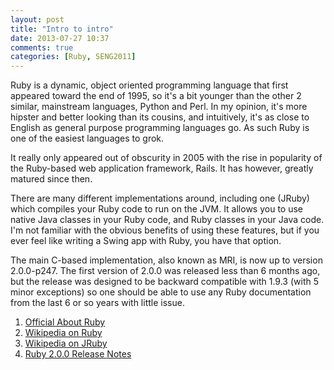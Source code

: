 ```yaml
---
layout: post
title: "Intro to intro"
date: 2013-07-27 10:37
comments: true
categories: [Ruby, SENG2011]
---
```


Ruby is a dynamic, object oriented programming language that first appeared toward the end of 1995, so it's a bit younger than the other 2 similar, mainstream languages, Python and Perl. In my opinion, it's more hipster and better looking than its cousins, and intuitively, it's as close to English as general purpose programming languages go. As such Ruby is one of the easiest languages to grok.

It really only appeared out of obscurity in 2005 with the rise in popularity of the Ruby-based web application framework, Rails. It has however, greatly matured since then.

There are many different implementations around, including one (JRuby) which compiles your Ruby code to run on the JVM. It allows you to use native Java classes in your Ruby code, and Ruby classes in your Java code. I'm not familiar with the obvious benefits of using these features, but if you ever feel like writing a Swing app with Ruby, you have that option.

The main C-based implementation, also known as MRI, is now up to version 2.0.0-p247. The first version of 2.0.0 was released less than 6 months ago, but the release was designed to be backward compatible with 1.9.3 (with 5 minor exceptions) so one should be able to use any Ruby documentation from the last 6 or so years with little issue.

1. [Official About Ruby][1]
2. [Wikipedia on Ruby][2]
3. [Wikipedia on JRuby][3]
4. [Ruby 2.0.0 Release Notes][4]

  [1]: http://www.ruby-lang.org/en/about/
  [2]: http://en.wikipedia.org/wiki/Ruby_(programming_language)
  [3]: http://en.wikipedia.org/wiki/JRuby
  [4]: http://www.ruby-lang.org/en/news/2013/02/24/ruby-2-0-0-p0-is-released/